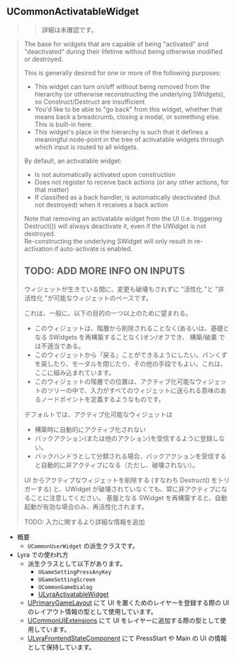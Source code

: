## UCommonActivatableWidget

>> 詳細は未確認です。

> The base for widgets that are capable of being "activated" and "deactivated" during their lifetime without being otherwise modified or destroyed.   
>
> This is generally desired for one or more of the following purposes:  
> - This widget can turn on/off without being removed from the hierarchy (or otherwise reconstructing the underlying SWidgets), so Construct/Destruct are insufficient
> - You'd like to be able to "go back" from this widget, whether that means back a breadcrumb, closing a modal, or something else. This is built-in here.
> - This widget's place in the hierarchy is such that it defines a meaningful node-point in the tree of activatable widgets through which input is routed to all widgets.
>
> By default, an activatable widget:  
> - Is not automatically activated upon construction
> - Does not register to receive back actions (or any other actions, for that matter)
> - If classified as a back handler, is automatically deactivated (but not destroyed) when it receives a back action
> 
> Note that removing an activatable widget from the UI (i.e. triggering Destruct()) will always deactivate it, even if the UWidget is not destroyed.  
> Re-constructing the underlying SWidget will only result in re-activation if auto-activate is enabled.  
>
> TODO: ADD MORE INFO ON INPUTS  
> ----
>  ウィジェットが生きている間に、変更も破壊もされずに "活性化 "と "非活性化 "が可能なウィジェットのベースです。  
>
> これは、一般に、以下の目的の一つ以上のために望まれる。
> - このウィジェットは、階層から削除されることなく(あるいは、基礎となる SWidgets を再構築することなく)オン/オフでき、 構築/破棄 では不適当である。
> - このウィジェットから「戻る」ことができるようにしたい。パンくずを戻したり、モーダルを閉じたり、その他の手段でもよい。これは、ここに組み込まれています。
> - このウィジェットの階層での位置は、アクティブ化可能なウィジェットのツリーの中で、入力がすべてのウィジェットに送られる意味のあるノードポイントを定義するようなものです。
>
> デフォルトでは、アクティブ化可能なウィジェットは
> - 構築時に自動的にアクティブ化されない
> - バックアクション(または他のアクション)を受信するように登録しない。
> - バックハンドラとして分類される場合、バックアクションを受信すると自動的に非アクティブになる（ただし、破壊されない）。
> 
> UI からアクティブなウィジェットを削除する (すなわち Destruct() をトリガーする) と、UWidget が破壊されていなくても、常に非アクティブになることに注意してください。
> 基盤となる SWidget を再構築すると、自動起動が有効な場合のみ、再活性化されます。
>
> TODO: 入力に関するより詳細な情報を追加

* 概要
	* `UCommonUserWidget` の派生クラスです。
* Lyra での使われ方
	* 派生クラスとして以下があります。
		* `UGameSettingPressAnyKey`
		* `UGameSettingScreen`
		* `UCommonGameDialog`
		* [ULyraActivatableWidget]
	* [UPrimaryGameLayout] にて UI を置くためのレイヤーを登録する際の UI のレイアウト情報の型として使用しています。
	* [UCommonUIExtensions] にて UI をレイヤーに追加する際の型として使用しています。
	* [ULyraFrontendStateComponent] にて PressStart や Main の UI の情報として保持しています。



<!--- ページ内のリンク --->

<!--- 自前の画像へのリンク --->

<!--- generated --->
[ULyraFrontendStateComponent]: ../../Lyra/Etc/ULyraFrontendStateComponent.md#ulyrafrontendstatecomponent
[ULyraActivatableWidget]: ../../Lyra/Widget/ULyraActivatableWidget.md#ulyraactivatablewidget
[UCommonUIExtensions]: ../../Plugin/CommonGame/UCommonUIExtensions.md#ucommonuiextensions
[UPrimaryGameLayout]: ../../Plugin/CommonGame/UPrimaryGameLayout.md#uprimarygamelayout
